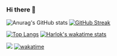 ### Hi there 👋


![Anurag's GitHub stats](https://github-readme-stats.vercel.app/api?username=jabalpureishan&show_icons=true&theme=radical&hide=prs,issues,contribs&rank_icon=github) [![GitHub Streak](https://github-readme-streak-stats.herokuapp.com?user=jabalpureishan&theme=radical)](https://git.io/streak-stats)

[![Top Langs](https://github-readme-stats.vercel.app/api/top-langs/?username=jabalpureishan&layout=compact&theme=radical)](https://github.com/anuraghazra/github-readme-stats)    [![Harlok's wakatime stats](https://github-readme-stats.vercel.app/api/wakatime?username=jabalpureishan&layout=compact&theme=radical)](https://github.com/anuraghazra/github-readme-stats)

![](https://komarev.com/ghpvc/?username=jabalpureishan&color=blueviolet)   [![wakatime](https://wakatime.com/badge/user/c70fdce2-c8bc-46cf-b8bf-035136cb4535.svg)](https://wakatime.com/@c70fdce2-c8bc-46cf-b8bf-035136cb4535)

<!--
**jabalpureishan/jabalpureishan** is a ✨ _special_ ✨ repository because its `README.md` (this file) appears on your GitHub profile.

Here are some ideas to get you started:

- 🔭 I’m currently working on ...
- 🌱 I’m currently learning ...
- 👯 I’m looking to collaborate on ...
- 🤔 I’m looking for help with ...
- 💬 Ask me about ...
- 📫 How to reach me: ...
- 😄 Pronouns: ...
- ⚡ Fun fact: ...
-->
